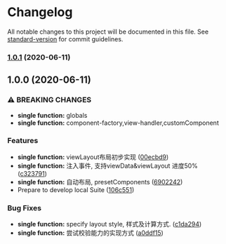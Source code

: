 # Changelog

All notable changes to this project will be documented in this file. See [standard-version](https://github.com/conventional-changelog/standard-version) for commit guidelines.

### [1.0.1](https://github.com/yzw7489757/view-engine/compare/v1.0.0...v1.0.1) (2020-06-11)

## 1.0.0 (2020-06-11)


### ⚠ BREAKING CHANGES

* **single function:** globals
* **single function:** component-factory,view-handler,customComponent

### Features

* **single function:** viewLayout布局初步实现 ([00ecbd9](https://github.com/yzw7489757/view-engine/commit/00ecbd9a147d80771014dad0330438751beffe63))
* **single function:** 注入事件, 支持viewData&viewLayout 进度50% ([c323791](https://github.com/yzw7489757/view-engine/commit/c3237916d239b7b138759e7eceffa36ac3696240))
* **single function:** 自动布局, presetComponents ([6902242](https://github.com/yzw7489757/view-engine/commit/69022422c82e0e6def46ad28b5b752b8db1426e6))
* Prepare to develop local Suite ([106c551](https://github.com/yzw7489757/view-engine/commit/106c5517082e1181381e392c988268c08949c1ea))


### Bug Fixes

* **single function:** specify layout style, 样式及计算方式. ([c1da294](https://github.com/yzw7489757/view-engine/commit/c1da2944ca5e43ac30f39828821dba75052688ba))
* **single function:** 尝试校验能力的实现方式 ([a0ddf15](https://github.com/yzw7489757/view-engine/commit/a0ddf15de6a3950763f6e9f3424cdf6467425ab6))
